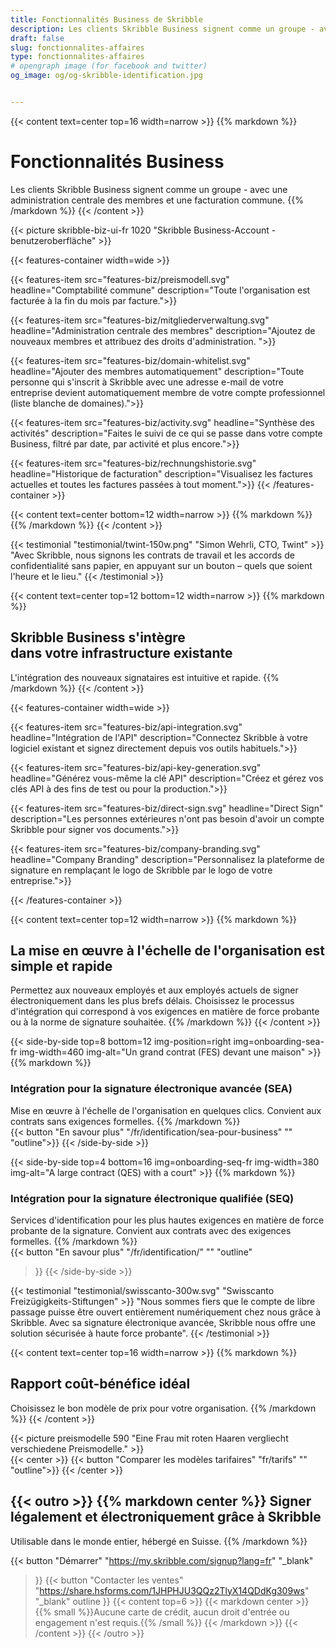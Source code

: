 ```yaml
---
title: Fonctionnalités Business de Skribble
description: Les clients Skribble Business signent comme un groupe - avec une administration centrale des membres et une facturation commune. L’intégration des nouveaux signataires est intuitive et rapide.
draft: false
slug: fonctionnalites-affaires
type: fonctionnalites-affaires
# opengraph image (for facebook and twitter)
og_image: og/og-skribble-identification.jpg


---
```


{{< content text=center top=16 width=narrow >}}
{{% markdown %}}
# Fonctionnalités Business
Les clients Skribble Business signent comme un groupe -
avec une administration centrale des membres et une facturation commune.
{{% /markdown %}}
{{< /content >}}

{{< picture skribble-biz-ui-fr 1020 "Skribble Business-Account - benutzeroberfläche" >}}

{{< features-container width=wide >}}

  {{< features-item src="features-biz/preismodell.svg"
    headline="Comptabilité commune"
    description="Toute l'organisation est facturée à la fin du mois par facture.">}}

  {{< features-item src="features-biz/mitgliederverwaltung.svg"
    headline="Administration centrale des membres"
    description="Ajoutez de nouveaux membres et attribuez des droits d'administration. ">}}

  {{< features-item src="features-biz/domain-whitelist.svg"
    headline="Ajouter des membres automatiquement"
    description="Toute personne qui s'inscrit à Skribble avec une adresse e-mail de votre entreprise devient automatiquement membre de votre compte professionnel (liste blanche de domaines).">}}

  {{< features-item src="features-biz/activity.svg"
    headline="Synthèse des activités"
    description="Faites le suivi de ce qui se passe dans votre compte Business, filtré par date, par activité et plus encore.">}}

  {{< features-item src="features-biz/rechnungshistorie.svg"
    headline="Historique de facturation"
    description="Visualisez les factures actuelles et toutes les factures passées à tout moment.">}}
{{< /features-container >}}

{{< content text=center bottom=12 width=narrow >}}
{{% markdown %}}
{{% /markdown %}}
{{< /content >}}

[//]: # (--------------------------------------------------------------------------------------------------------------)

{{< testimonial "testimonial/twint-150w.png" "Simon Wehrli, CTO, Twint" >}}
"Avec Skribble, nous signons les contrats de travail et les accords de confidentialité sans papier, en appuyant sur un bouton – quels que soient l'heure et le lieu."
{{< /testimonial >}}

[//]: # (--------------------------------------------------------------------------------------------------------------)

{{< content text=center top=12 bottom=12 width=narrow >}}
{{% markdown %}}
## Skribble Business s'intègre <br class="hide-for-mobile">dans votre infrastructure existante
L'intégration des nouveaux signataires est intuitive et rapide.
{{% /markdown %}}
{{< /content >}}

{{< features-container width=wide >}}

  {{< features-item src="features-biz/api-integration.svg"
    headline="Intégration de l'API"
    description="Connectez Skribble à votre logiciel existant et signez directement depuis vos outils habituels.">}}

  {{< features-item src="features-biz/api-key-generation.svg"
    headline="Générez vous-même la clé API"
    description="Créez et gérez vos clés API à des fins de test ou pour la production.">}}

  {{< features-item src="features-biz/direct-sign.svg"
    headline="Direct Sign"
    description="Les personnes extérieures n'ont pas besoin d'avoir un compte Skribble pour signer vos documents.">}}
    
  {{< features-item src="features-biz/company-branding.svg"
    headline="Company Branding"
    description="Personnalisez la plateforme de signature en remplaçant le logo de Skribble par le logo de votre entreprise.">}}

{{< /features-container >}}

[//]: # (--------------------------------------------------------------------------------------------------------------)

{{< content text=center top=12 width=narrow >}}
{{% markdown %}}
## La mise en œuvre à l'échelle de l'organisation est simple et rapide
Permettez aux nouveaux employés et aux employés actuels de signer électroniquement dans les plus brefs délais. Choisissez le processus d'intégration
qui correspond à vos exigences en matière de force probante
ou à la norme de signature souhaitée.
{{% /markdown %}}
{{< /content >}}

[//]: # (--------------------------------------------------------------------------------------------------------------)

{{< side-by-side top=8 bottom=12 img-position=right img=onboarding-sea-fr img-width=460 img-alt="Un grand contrat (FES) devant une maison" >}}
{{% markdown %}}
### Intégration pour la signature électronique avancée (SEA)
Mise en œuvre à l'échelle de l'organisation en quelques clics. Convient aux contrats sans exigences formelles.
{{% /markdown %}}
<br>
{{< button
  "En savour plus"
  "/fr/identification/sea-pour-business"
  ""
  "outline">}}
{{< /side-by-side >}}

[//]: # (--------------------------------------------------------------------------------------------------------------)

{{< side-by-side top=4 bottom=16 img=onboarding-seq-fr img-width=380 img-alt="A large contract (QES) with a court" >}}
{{% markdown %}}
### Intégration pour la signature électronique qualifiée (SEQ)
Services d'identification pour les plus hautes exigences en matière de force probante de la signature. Convient aux contrats avec des exigences formelles.
{{% /markdown %}}
<br>
{{< button
  "En savour plus"
  "/fr/identification/"
  ""
  "outline"
>}}
{{< /side-by-side >}}

[//]: # (--------------------------------------------------------------------------------------------------------------)

{{< testimonial "testimonial/swisscanto-300w.svg" "Swisscanto Freizügigkeits-Stiftungen" >}}
"Nous sommes fiers que le compte de libre passage puisse être ouvert entièrement numériquement chez nous grâce à Skribble. Avec sa signature électronique avancée, Skribble nous offre une solution sécurisée à haute force probante". {{< /testimonial >}}

[//]: # (--------------------------------------------------------------------------------------------------------------)

{{< content text=center top=16 width=narrow >}}
{{% markdown %}}
## Rapport coût-bénéfice idéal
Choisissez le bon modèle de prix pour votre organisation.
{{% /markdown %}}
{{< /content >}}

{{< picture preismodelle 590 "Eine Frau mit roten Haaren vergliecht verschiedene Preismodelle." >}}
<br>
{{< center >}}
{{< button
  "Comparer les modèles tarifaires"
  "fr/tarifs"
  ""
  "outline">}}
{{< /center >}}

[//]: # (--------------------------------------------------------------------------------------------------------------)

{{< outro >}}
{{% markdown center %}}
Signer légalement et électroniquement 
grâce à Skribble
---
Utilisable dans le monde entier, hébergé en Suisse.
{{% /markdown %}}

{{< button
  "Démarrer"
  "https://my.skribble.com/signup?lang=fr"
  "_blank"
>}}
{{< button
  "Contacter les ventes"
  "https://share.hsforms.com/1JHPHJU3QQz2TlyX14QDdKg309ws"
  "_blank"
  outline
>}}
{{< content top=6 >}}
{{< markdown center >}}
{{% small %}}Aucune carte de crédit, aucun droit d'entrée 
ou engagement n'est requis.{{% /small %}} 
{{< /markdown >}}
{{< /content >}}
{{< /outro >}}
